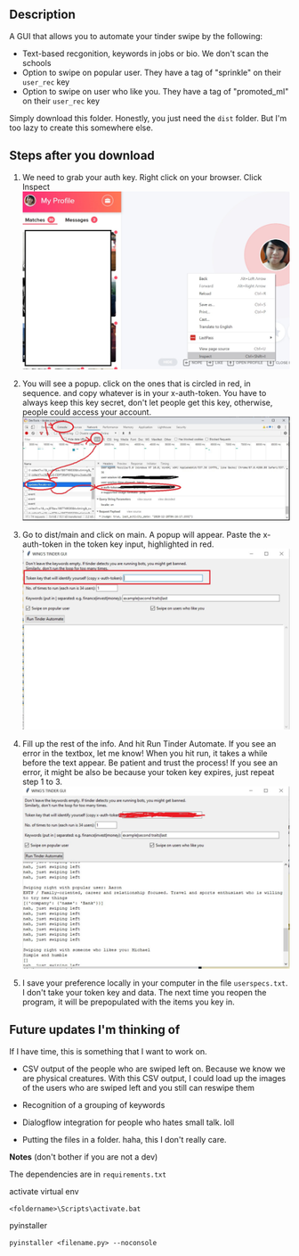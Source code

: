 ## Description

A GUI that allows you to automate your tinder swipe by the following:

- Text-based recgonition, keywords in jobs or bio. We don't scan the schools
- Option to swipe on popular user. They have a tag of "sprinkle" on their `user_rec` key
- Option to swipe on user who like you. They have a tag of "promoted_ml" on their `user_rec` key

Simply download this folder. Honestly, you just need the `dist` folder. But I'm too lazy to create this somewhere else.

## Steps after you download

1. We need to grab your auth key. Right click on your browser. Click Inspect
   ![inspect](inspect.jpg)

2. You will see a popup. click on the ones that is circled in red, in sequence. and copy whatever is in your x-auth-token. You have to always keep this key secret, don't let people get this key, otherwise, people could access your account.
   ![inspect-console](inspect_console.jpg)

3. Go to dist/main and click on main. A popup will appear. Paste the x-auth-token in the token key input, highlighted in red.
   ![my-gui](tinder_gui.jpg)

4. Fill up the rest of the info. And hit Run Tinder Automate. If you see an error in the textbox, let me know! When you hit run, it takes a while before the text appear. Be patient and trust the process! If you see an error, it might be also be because your token key expires, just repeat step 1 to 3.
   ![after-running](after_running.jpg)

5. I save your preference locally in your computer in the file `userspecs.txt`. I don't take your token key and data. The next time you reopen the program, it will be prepopulated with the items you key in.

## Future updates I'm thinking of

If I have time, this is something that I want to work on.

- CSV output of the people who are swiped left on. Because we know we are physical creatures. With this CSV output, I could load up the images of the users who are swiped left and you still can reswipe them

- Recognition of a grouping of keywords

- Dialogflow integration for people who hates small talk. loll

- Putting the files in a folder. haha, this I don't really care.

**Notes**
(don't bother if you are not a dev)

The dependencies are in `requirements.txt`

activate virtual env

```
<foldername>\Scripts\activate.bat
```

pyinstaller

```
pyinstaller <filename.py> --noconsole
```
